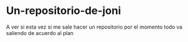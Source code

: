 # Un-repositorio-de-joni
A ver si esta vez si me sale hacer un repositorio
por el momento todo va saliendo de acuerdo al plan 